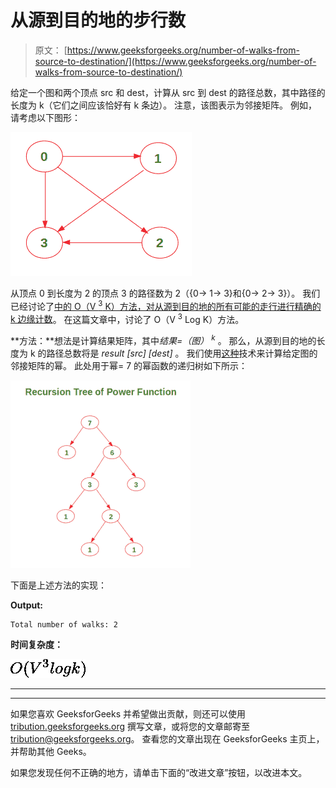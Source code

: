 # 从源到目的地的步行数

> 原文： [https://www.geeksforgeeks.org/number-of-walks-from-source-to-destination/](https://www.geeksforgeeks.org/number-of-walks-from-source-to-destination/)

给定一个图和两个顶点 src 和 dest，计算从 src 到 dest 的路径总数，其中路径的长度为 k（它们之间应该恰好有 k 条边）。 注意，该图表示为邻接矩阵。
例如，请考虑以下图形：

![](img/5ed058816fd3f70fa212aa4ebb304ee8.png)

从顶点 0 到长度为 2 的顶点 3 的路径数为 2（{0-> 1-> 3}和{0-> 2-> 3}）。
我们已经讨论了[中的 O（V <sup>3</sup> K）方法，对从源到目的地的所有可能的走行进行精确的 k 边缘计数](https://www.geeksforgeeks.org/count-possible-paths-source-destination-exactly-k-edges/)。 在这篇文章中，讨论了 O（V <sup>3</sup> Log K）方法。

**方法：**想法是计算结果矩阵，其中*结果=（图） <sup>k</sup>* 。 那么，从源到目的地的长度为 k 的路径总数将是 *result [src] [dest]* 。 我们使用[这种](https://www.geeksforgeeks.org/write-a-c-program-to-calculate-powxn/)技术来计算给定图的邻接矩阵的幂。
此处用于幂= 7 的幂函数的递归树如下所示：

![](img/869f72d1837bbbbd7e265a92169229fe.png)

下面是上述方法的实现：

**Output:** 

```
Total number of walks: 2

```

**时间复杂度：**

![O(V^3 logk)        ](img/88a45e6802a74e3c4ea09d73dcfbed4d.png "Rendered by QuickLaTeX.com")



* * *

* * *

如果您喜欢 GeeksforGeeks 并希望做出贡献，则还可以使用 [tribution.geeksforgeeks.org](https://contribute.geeksforgeeks.org/) 撰写文章，或将您的文章邮寄至 tribution@geeksforgeeks.org。 查看您的文章出现在 GeeksforGeeks 主页上，并帮助其他 Geeks。

如果您发现任何不正确的地方，请单击下面的“改进文章”按钮，以改进本文。